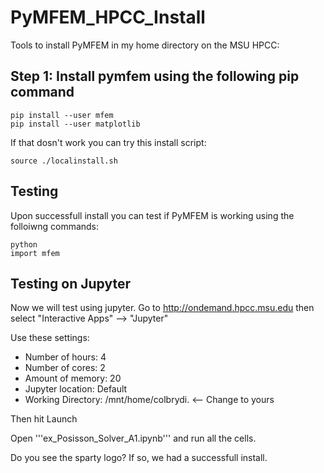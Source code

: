 # PyMFEM_HPCC_Install
Tools to install PyMFEM in my home directory on the MSU HPCC:

## Step 1: Install pymfem using the following pip command

```
pip install --user mfem
pip install --user matplotlib
```

If that dosn't work you can try this install script:
```
source ./localinstall.sh
```

## Testing

Upon successfull install you can test if PyMFEM is working using the folloiwng commands:

```
python
import mfem
```

## Testing on Jupyter

Now we will test using jupyter. Go to http://ondemand.hpcc.msu.edu then select "Interactive Apps" --> "Jupyter"
 
Use these settings:
* Number of hours: 4
* Number of cores: 2
* Amount of memory: 20
* Jupyter location: Default
* Working Directory: /mnt/home/colbrydi. <-- Change to yours
 
Then hit Launch
 
Open '''ex_Posisson_Solver_A1.ipynb''' and run all the cells.

Do you see the sparty logo?  If so, we had a successfull install.